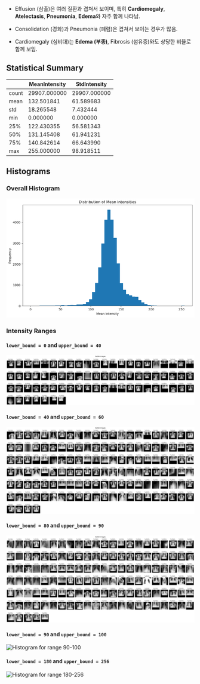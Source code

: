 
- Effusion (삼출)은 여러 질환과 겹쳐서 보이며, 특히 **Cardiomegaly**, **Atelectasis**, **Pneumonia**, **Edema**와 자주 함께 나타남.

- Consolidation (경화)과 Pneumonia (폐렴)은 겹쳐서 보이는 경우가 많음.

- Cardiomegaly (심비대)는 **Edema (부종)**, Fibrosis (섬유증)와도 상당한 비율로 함께 보임.



## Statistical Summary

|       |  MeanIntensity  |  StdIntensity  |
|-------|-----------------|----------------|
| count |   29907.000000  |   29907.000000 |
| mean  |     132.501841  |      61.589683 |
| std   |      18.265548  |       7.432444 |
| min   |       0.000000  |       0.000000 |
| 25%   |     122.430355  |      56.581343 |
| 50%   |     131.145408  |      61.941231 |
| 75%   |     140.842614  |      66.643990 |
| max   |     255.000000  |      98.918511 |



## Histograms

### Overall Histogram

![Histogram](images/2024-09-23-18-46-57.png)

### Intensity Ranges

#### `lower_bound = 0` and `upper_bound = 40`

![Histogram for range 0-40](images/2024-09-23-18-47-33.png)

#### `lower_bound = 40` and `upper_bound = 60`

![Histogram for range 40-60](images/2024-09-23-18-47-39.png)

#### `lower_bound = 80` and `upper_bound = 90`

![Histogram for range 80-90](images/2024-09-23-18-47-44.png)

#### `lower_bound = 90` and `upper_bound = 100`

![Histogram for range 90-100](images/2024-09-23-18-47-53.png)

#### `lower_bound = 180` and `upper_bound = 256`

![Histogram for range 180-256](images/image.png)
